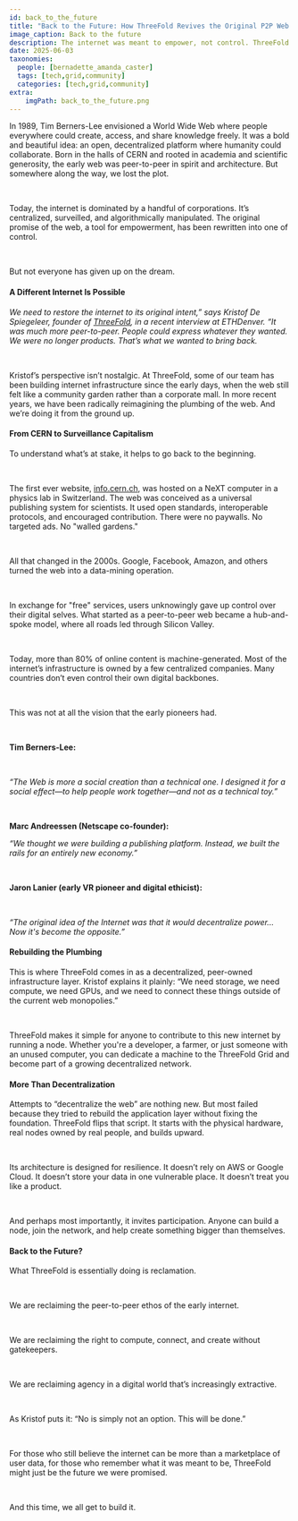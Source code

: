 ```yaml
---
id: back_to_the_future
title: "Back to the Future: How ThreeFold Revives the Original P2P Web Dream"
image_caption: Back to the future
description: The internet was meant to empower, not control. ThreeFold is bringing the original peer-to-peer vision back to life, decentralized, open, and owned by all.
date: 2025-06-03
taxonomies:
  people: [bernadette_amanda_caster]
  tags: [tech,grid,community]
  categories: [tech,grid,community]
extra:
    imgPath: back_to_the_future.png
---
```


In 1989, Tim Berners-Lee envisioned a World Wide Web where people everywhere could create, access, and share knowledge freely. It was a bold and beautiful idea: an open, decentralized platform where humanity could collaborate. Born in the halls of CERN and rooted in academia and scientific generosity, the early web was peer-to-peer in spirit and architecture. But somewhere along the way, we lost the plot.

<br/>

Today, the internet is dominated by a handful of corporations. It’s centralized, surveilled, and algorithmically manipulated. The original promise of the web, a tool for empowerment, has been rewritten into one of control.

<br/>

But not everyone has given up on the dream.

#### A Different Internet Is Possible
*We need to restore the internet to its original intent,” says Kristof De Spiegeleer, founder of [ThreeFold](https://threefold.io), in a recent interview at ETHDenver. “It was much more peer-to-peer. People could express whatever they wanted. We were no longer products. That’s what we wanted to bring back.*

<br/>

Kristof’s perspective isn’t nostalgic. At ThreeFold, some of our team has been building internet infrastructure since the early days, when the web still felt like a community garden rather than a corporate mall. In more recent years, we have been radically reimagining the plumbing of the web. And we’re doing it from the ground up.

#### From CERN to Surveillance Capitalism
To understand what’s at stake, it helps to go back to the beginning.

<br/>

The first ever website, [info.cern.ch](http://info.cern.ch), was hosted on a NeXT computer in a physics lab in Switzerland. The web was conceived as a universal publishing system for scientists. It used open standards, interoperable protocols, and encouraged contribution. There were no paywalls. No targeted ads. No "walled gardens."

<br/>

All that changed in the 2000s. Google, Facebook, Amazon, and others turned the web into a data-mining operation. 

<br/>

In exchange for "free" services, users unknowingly gave up control over their digital selves. What started as a peer-to-peer web became a hub-and-spoke model, where all roads led through Silicon Valley.

<br/>

Today, more than 80% of online content is machine-generated. Most of the internet’s infrastructure is owned by a few centralized companies. Many countries don’t even control their own digital backbones.

<br/>

This was not at all the vision that the early pioneers had.

<br/>

**Tim Berners-Lee:**

<br/>

*“The Web is more a social creation than a technical one. I designed it for a social effect—to help people work together—and not as a technical toy.”*

<br/>

**Marc Andreessen (Netscape co-founder):**

*“We thought we were building a publishing platform. Instead, we built the rails for an entirely new economy.”*

<br/>

**Jaron Lanier (early VR pioneer and digital ethicist):**

<br/>

*“The original idea of the Internet was that it would decentralize power... Now it's become the opposite.”*


#### Rebuilding the Plumbing
This is where ThreeFold comes in as a decentralized, peer-owned infrastructure layer. Kristof explains it plainly: “We need storage, we need compute, we need GPUs, and we need to connect these things outside of the current web monopolies.”

<br/>

ThreeFold makes it simple for anyone to contribute to this new internet by running a node. Whether you're a developer, a farmer, or just someone with an unused computer, you can dedicate a machine to the ThreeFold Grid and become part of a growing decentralized network.

#### More Than Decentralization
Attempts to “decentralize the web” are nothing new. But most failed because they tried to rebuild the application layer without fixing the foundation. ThreeFold flips that script. It starts with the physical hardware, real nodes owned by real people, and builds upward.

<br/>

Its architecture is designed for resilience. It doesn’t rely on AWS or Google Cloud. It doesn’t store your data in one vulnerable place. It doesn’t treat you like a product.

<br/>

And perhaps most importantly, it invites participation. Anyone can build a node, join the network, and help create something bigger than themselves.

#### Back to the Future?
What ThreeFold is essentially doing is reclamation.

<br/>

We are reclaiming the peer-to-peer ethos of the early internet.

<br/>

We are reclaiming the right to compute, connect, and create without gatekeepers.

<br/>

We are reclaiming agency in a digital world that’s increasingly extractive.

<br/>

As Kristof puts it: “No is simply not an option. This will be done.”

<br/>

For those who still believe the internet can be more than a marketplace of user data, for those who remember what it was meant to be, ThreeFold might just be the future we were promised.

<br/>

And this time, we all get to build it.
